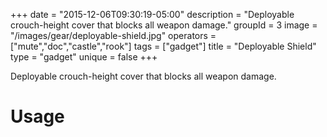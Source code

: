 +++
date = "2015-12-06T09:30:19-05:00"
description = "Deployable crouch-height cover that blocks all weapon damage."
groupId = 3
image = "/images/gear/deployable-shield.jpg"
operators = ["mute","doc","castle","rook"]
tags = ["gadget"]
title = "Deployable Shield"
type = "gadget"
unique = false
+++

Deployable crouch-height cover that blocks all weapon damage.

# Usage
